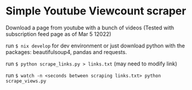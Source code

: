 # Simple Youtube Viewcount scraper
Download a page from youtube with a bunch of videos (Tested with subscription feed page as of Mar 5 12022)

run `$ nix develop` for dev environment or just download python with the packages: beautifulsoup4, pandas and requests.

run `$ python scrape_links.py > links.txt` (may need to modify link)

run `$ watch -n <seconds between scraping links.txt> python scrape_views.py`